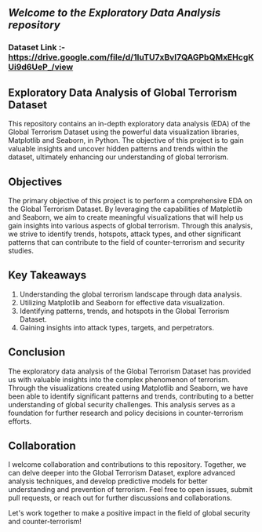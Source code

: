 ## *Welcome to the Exploratory Data Analysis repository*

### **Dataset Link :-** https://drive.google.com/file/d/1luTU7xBvI7QAGPbQMxEHcgKUi9d6UeP_/view


## Exploratory Data Analysis of Global Terrorism Dataset
This repository contains an in-depth exploratory data analysis (EDA) of the Global Terrorism Dataset using the powerful data visualization libraries, Matplotlib and Seaborn, in Python. 
The objective of this project is to gain valuable insights and uncover hidden patterns and trends within the dataset, ultimately enhancing our understanding of global terrorism.


## Objectives
The primary objective of this project is to perform a comprehensive EDA on the Global Terrorism Dataset. By leveraging the capabilities of Matplotlib and Seaborn, we aim to create meaningful visualizations that will help us gain insights into various aspects of global terrorism. Through this analysis, we strive to identify trends, hotspots, attack types, and other significant patterns that can contribute to the field of counter-terrorism and security studies.

## Key Takeaways
1. Understanding the global terrorism landscape through data analysis.
2. Utilizing Matplotlib and Seaborn for effective data visualization.
3. Identifying patterns, trends, and hotspots in the Global Terrorism Dataset.
4. Gaining insights into attack types, targets, and perpetrators.

## Conclusion
The exploratory data analysis of the Global Terrorism Dataset has provided us with valuable insights into the complex phenomenon of terrorism. Through the visualizations created using Matplotlib and Seaborn, we have been able to identify significant patterns and trends, contributing to a better understanding of global security challenges. This analysis serves as a foundation for further research and policy decisions in counter-terrorism efforts.

## Collaboration
I welcome collaboration and contributions to this repository. Together, we can delve deeper into the Global Terrorism Dataset, explore advanced analysis techniques, and develop predictive models for better understanding and prevention of terrorism. Feel free to open issues, submit pull requests, or reach out for further discussions and collaborations.

Let's work together to make a positive impact in the field of global security and counter-terrorism!














